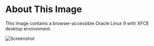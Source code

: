 # About This Image

This Image contains a browser-accessible Oracle Linux 9 with XFCE desktop environment.

![Screenshot][Image_Screenshot]

[Image_Screenshot]: https://5856039.fs1.hubspotusercontent-na1.net/hubfs/5856039/dockerhub/image-screenshots/oracle-9-core.png "Image Screenshot"
